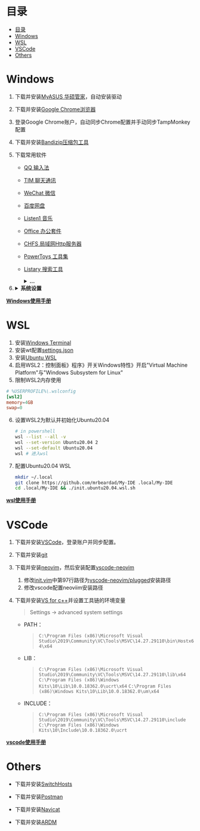# 目录
- [目录](#目录)
- [Windows](#windows)
- [WSL](#wsl)
- [VSCode](#vscode)
- [Others](#others)

# Windows
1. 下载并安装[MyASUS 华硕管家](https://www.microsoft.com/zh-cn/p/myasus/9n7r5s6b0zzh?activetab=pivot:overviewtab)，自动安装驱动
2. 下载并安装[Google Chrome浏览器](https://www.google.cn/chrome/)
3. 登录Google Chrome账户，自动同步Chrome配置并手动同步TampMonkey配置
4. 下载并安装[Bandizip压缩包工具](https://www.bandizip.com/)
5. 下载常用软件
    * [QQ 输入法](http://qq.pinyin.cn/)
    * [TIM 聊天通讯](https://tim.qq.com)
    * [WeChat 微信](https://pc.weixin.qq.com/?lang=zh_CN)
    * [百度网盘](https://pan.baidu.com/downloads)
    * [Listen1 音乐](https://www.zhyong.cn/posts/64cd/)
    * [Office 办公套件](https://www.office.com/)
    * [CHFS 局域网Http服务器](http://iscute.cn/chfs)
    * [PowerToys 工具集](https://github.com/microsoft/PowerToys/releases)
    * [Listary 搜索工具](https://www.listarypro.com/download)
        <details>
            <summary><b>...</b></summary>

        ```txt
        产  品：Listary授权信息
        姓  名：准女婿
        邮  箱：welcome5201311@163.com
        注册码：
        DR6QRNJBSYB344AJ7NJA3EKZC9B2PMWV
        KF2HP9CAQSJMBZCJXM8KSH4H3XYPAKNS
        WRR6ZBJ3HQPPZGF8FL88VQSNZ27EAW8S
        AAV6TVFGLQZTHGJCAEMAKG74573ZTDDG
        8NMLXAMZVJ6546QZLE7VTYZRNFKMHUBB
        JNWC2T2FR3EKVUDA2JEL85RDHLVFBC4Q
        复制代码


        复制代码
        姓  名：准女婿
        邮  箱：welcome5201311@163.com
        注册码：
        AQUTK8NRYKGREDZMS68GPG9NPDYSYJJK
        FGQ2ZL8B6Z3STGXEST27EAS67F77HR6M
        CW7Y6YA85T75AQUX7W3CYBNJLCJE7GY9
        WA3HSDTA8YLT2FPF8YMXWWWFLT4NQK4F
        C3LUGRGZR5R29CYAUPZ4XUEXDLGFZNGV
        JNWC2T2FR3EKULSBLMG9NLPJWRW29WYH
        复制代码


        复制代码
        姓  名：准女婿
        邮  箱：welcome5201311@znx_52pojie.com
        注册码：
        JRWX9QN8GJYF9J3S27KYKY2F7UGCW9QD
        VUHQL8ZBERXM9KMY8UM8P23QKYDXHTCW
        VHD2WNSSP8CV755UFGALVG34XYEENR76
        YSKTDDH29DEVTYD9V5TV8HLMRVGEUVC5
        XKE62QZA7YH97CBBA5V7V53MC6XC89N6
        4YA4DWA2TZ4VU8VT8S3R89W6HBKG3J42
        ```
        </details>

6. <details>
    <summary><b>系统设置</b></summary>
    
    * Acount
       * Your info: 登录账户
       * Sync your srttings: 同步配置
    * System
      * Display: 夜间暖色
      * Clipboard: 启用剪切板
      * About: 更改主机名
    * Devices
      * Bluetooth & other devices: 关闭蓝牙
      * Touchpad: 设置触摸板手势
      * Typing
        * Advanced Keyboard Settings
          * Input Language hot keys: 设置系统输入法热键
    * Personalization
      * Theme
        * Background: 设置桌面壁纸
        * Colors: 设置主题颜色
        * Mouse Cursor: 设置[鼠标主题](https://zhutix.com/tag/cursors/)
      * Fonts: 设置字体
        1. 安装[noMeiryoUI 字体设置](https://github.com/Tatsu-syo/noMeiryoUI/releases)
        2. 安装[MacType 字体渲染](https://github.com/snowie2000/mactype/releases)
        3. 安装[NerdCodePro字体](fonts/)
      * Start: 设置开始界面
        1. 开启所有选项
        2. 排版磁条
      * Taskbar: 设置任务栏界面
        1. 安装[TranslucentTB 透明任务栏](https://www.microsoft.com/zh-cn/p/translucenttb/9pf4kz2vn4w9?activetab=pivot:overviewtab)
        2. 安装[XMeters 资源监测器](https://entropy6.com/xmeters/)
        3. 居中任务栏图标
        4. 隐藏桌面图标
    * Apps
      * Apps & features: 卸载多余软件
      * Startup: 管理开机自启软件
    * Time & Language: 自动同步时间与时区，并显示农历
    * Region: 设置所在地区与日期时间显示格式
    * Language: 设置系统显示语言为英语，并下载中文包
      * Administrative language settings
        * Change system locale: 选择中文语系并取消勾选Beta设置
    * Ease of Access
      * Mouse pointer: 更改鼠标大小
      * Keyboard: 键盘锁按键提示音
</details>

[**Windows使用手册**](windows.md)

# WSL
1. 安装[Windows Terminal](https://www.microsoft.com/zh-cn/p/windows-terminal/9n0dx20hk701?activetab=pivot:overviewtab)
2. 安装wt配置[settings.json](WindowsTerminal/settings.json)
3. 安装[Ubuntu WSL](https://www.microsoft.com/zh-cn/p/ubuntu-2004-lts/9n6svws3rx71?activetab=pivot:overviewtab)
4. 启用WSL2：控制面板》程序》开关Windows特性》开启"Virtual Machine Platform"与"Windows Subsystem for Linux"
5. 限制WSL2内存使用
  ```conf
  # %USERPROFILE%\.wslconfig
  [wsl2]
  memory=4GB
  swap=0
  ```
6. 设置WSL2为默认并初始化Ubuntu20.04
    ```sh
    # in powershell
    wsl --list --all -v
    wsl --set-version Ubuntu20.04 2
    wsl --set-default Ubuntu20.04
    wsl # 进入wsl
    ```
7. 配置Ubuntu20.04 WSL
    ```sh
    mkdir ~/.local
    git clone https://github.com/mrbeardad/My-IDE .local/My-IDE
    cd .local/My-IDE && ./init.ubuntu20.04.wsl.sh
    ```
    
[**wsl使用手册**](wsl.md)

# VSCode
1. 下载并安装[VSCode](https://code.visualstudio.com/download)，登录账户并同步配置。

2. 下载并安装[git](https://git-scm.com/downloads)

3. 下载并安装[neovim](https://github.com/neovim/neovim/releases/)，然后安装配置[vscode-neovim](vscode/vscode-neovim/)
   1. 修改[init.vim](vscode/vscode-neovim/init.vim)中第97行路径为[vscode-neovim/plugged](vscode/vscode-neovim/plugged/)安装路径
   2. 修改vscode配置neoviim安装路径

4. 下载并安装[VS for c++](https://visualstudio.microsoft.com/downloads/#other)并设置工具链的环境变量
    > Settings -> advanced system settings
    * PATH：
        > `C:\Program Files (x86)\Microsoft Visual Studio\2019\Community\VC\Tools\MSVC\14.27.29110\bin\Hostx64\x64`
    * LIB：
        > `C:\Program Files (x86)\Microsoft Visual Studio\2019\Community\VC\Tools\MSVC\14.27.29110\lib\x64`
        > `C:\Program Files (x86)\Windows Kits\10\Lib\10.0.18362.0\ucrt\x64`
        > `C:\Program Files (x86)\Windows Kits\10\Lib\10.0.18362.0\um\x64`
    * INCLUDE：
        > `C:\Program Files (x86)\Microsoft Visual Studio\2019\Community\VC\Tools\MSVC\14.27.29110\include`
        > `C:\Program Files (x86)\Windows Kits\10\Include\10.0.18362.0\ucrt`

[**vscode使用手册**](vscode.md)

# Others
* 下载并安装[SwitchHosts](https://github.com/oldj/SwitchHosts/releases)

* 下载并安装[Postman](https://www.postman.com/downloads/)

* 下载并安装[Navicat](# "太TM贵了")

* 下载并安装[ARDM](https://github.com/qishibo/AnotherRedisDesktopManager/releases)
